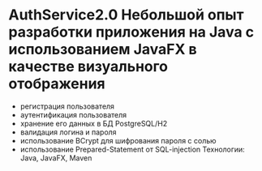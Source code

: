 # AuthService2.0 Небольшой опыт разработки приложения на Java с использованием JavaFX в качестве визуального отображения
- регистрация пользователя
- аутентификация пользователя
- хранение его данных в БД PostgreSQL/H2
- валидация логина и пароля
- использование BCrypt для шифрования пароля с солью
- использование Prepared-Statement от SQL-injection
Технологии: Java, JavaFX, Maven
